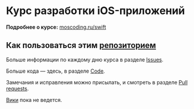 # Курс разработки iOS-приложений

**Подробнее о курсе:** [moscoding.ru/swift](http://moscoding.ru/swift/)

## Как пользоваться этим [репозиторием](https://ru.wikipedia.org/wiki/Репозиторий)

Больше информации по каждому дню курса в разделе [Issues](https://github.com/m4rr/MosCoding/issues).

Больше кода — здесь, в разделе [Code](https://github.com/m4rr/MosCoding).

Замечания и исправления можно присылать, и смотреть в разделе [Pull requests](https://github.com/m4rr/MosCoding/pulls).

[Вики](https://github.com/m4rr/MosCoding/wiki) пока не ведется.

